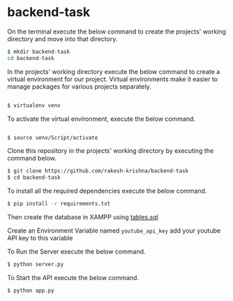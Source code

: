 # backend-task

On the terminal execute the below command to create the projects' working directory and move into that directory.
```bash
$ mkdir backend-task
cd backend-task

```
In the projects' working directory execute the below command to create a virtual environment for our project. Virtual environments make it easier to manage packages for various projects separately.

```bash

$ virtualenv venv

```

To activate the virtual environment, execute the below command.

```bash

$ source venv/Script/activate

```
Clone this repository in the projects' working directory by executing the command below.
```bash
$ git clone https://github.com/rakesh-krishna/backend-task
$ cd backend-task
```

To install all the required dependencies execute the below command.
```bash
$ pip install -r requirements.txt
```

Then create the database in XAMPP using [tables.sql](tables.sql)

Create an Environment Variable named ```youtube_api_key``` add your youtube API key to this variable

To Run the Server execute the below command.
```bash
$ python server.py
```
To Start the API execute the below command.
```bash
$ python app.py
```
